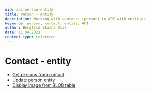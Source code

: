 ```yaml
---
uid: api-person-entity
title: Person - entity
description: Working with contacts (person) in API with entities.
keywords: person, contact, entity, API
author: Bergfrid Skaara Dias
date: 11.04.2021
content_type: reference
---
```


# Contact - entity

* [Get persons from contact][1]
* [Update person entity][2]
* [Display image from BLOB table][3]

<!-- Referenced links -->
[1]: get-persons-from-contact-entities.md
[2]: update-person-entity.md
[3]: display-image-from-blob-table-entity.md
